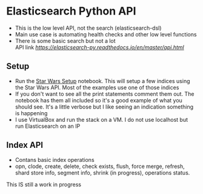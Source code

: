 # Elasticsearch Python API
- This is the low level API, not the search (elasticsearch-dsl)
- Main use case is automating health checks and other low level functions
- There is some basic search but not a lot  
API link _https://elasticsearch-py.readthedocs.io/en/master/api.html_

## Setup
- Run the [Star Wars Setup](https://github.com/macatak/ELK/blob/master/Python-Elasticsearch-API/ElasticsearchLoadStarWars.ipynb) notebook. This will setup a few indices using the Star Wars API. Most of the examples use one of those indices  
- If you don't want to see all the print statements comment them out. The notebook has them all included so it's a good example of what you should see. It's a little verbose but I like seeing an indication something is happening  
- I use VirtualBox and run the stack on a VM. I do not use localhost but run Elasticsearch on an IP

## Index API
- Contans basic index operations
- opn, clode, create, delete, check exists, flush, force merge, refresh, shard store info, segment info, shrink (in progress), operations status.  



This IS still a work in progress
